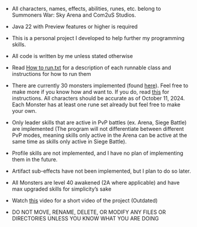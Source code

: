 * All characters, names, effects, abilities, runes, etc. belong to Summoners War: Sky Arena and Com2uS Studios.


* Java 22 with Preview features or higher is required


* This is a personal project I developed to help further my programming skills.


* All code is written by me unless stated otherwise


* Read [How to run.txt](How%20to%20run.md) for a description of each runnable class and instructions for how to run them


* There are currently 30 monsters implemented (found [here](src/Monsters/Monster%20database.csv)).
  Feel free to make more if you know how and want to.
  If you do, read [this](How%20to%20create%20a%20new%20Monster.md) for instructions.
  All characters should be accurate as of October 11, 2024.
  Each Monster has at least one rune set already but feel free to make your own.


* Only leader skills that are active in PvP battles (ex. Arena, Siege Battle) are implemented (The program will not differentiate between different 
  PvP modes, meaning skills only active in the Arena can be active at the same time as skills only active in Siege Battle).


* Profile skills are not implemented, and I have no plan of implementing them in the future.


* Artifact sub-effects have not been implemented, but I plan to do so later.


* All Monsters are level 40 awakened (2A where applicable) and have max upgraded skills for simplicity’s sake


* Watch [this](https://www.youtube.com/watch?v=tDcFJSx4CX0) video for a short video of the project (Outdated)


* DO NOT MOVE, RENAME, DELETE, OR MODIFY ANY FILES OR DIRECTORIES UNLESS YOU KNOW WHAT YOU ARE DOING